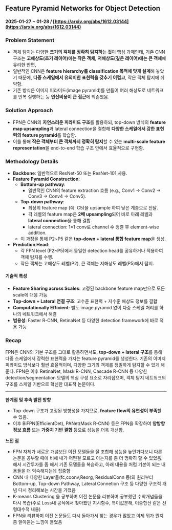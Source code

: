 ## Feature Pyramid Networks for Object Detection  
#### 2025-01-27 ~ 01-28 / [https://arxiv.org/abs/1612.03144](https://arxiv.org/abs/1612.03144)

### Problem Statement
- 객체 탐지는 다양한 **크기의 객체를 정확히 탐지하는 것**이 핵심 과제인데, 기존 CNN 구조는 **고해상도(초기 레이어)에는 작은 객체**, **저해상도(깊은 레이어)에는 큰 객체**에 유리한 반면,
- 일반적인 CNN은 **feature hierarchy를 classification 목적에 맞게 설계**해 놓았기 때문에, **다중 스케일에서 유의미한 표현력을 갖추기 어렵고**, 작은 객체 탐지에 취약함.
- 기존 방식은 이미지 피라미드(image pyramid)를 만들어 여러 해상도로 네트워크를 반복 실행하는 등 **연산비용이 큰 접근**에 의존했음.

### Solution Approach
- FPN은 CNN의 **자연스러운 피라미드 구조**를 활용하되, top-down 방식의 **feature map upsampling**과 lateral connection을 결합해 **다양한 스케일에서 강한 표현력의 feature pyramid**를 학습함.
- 이를 통해 **작은 객체부터 큰 객체까지 정확히 탐지**할 수 있는 **multi-scale feature representation**을 end-to-end 학습 구조 안에서 효율적으로 구현함.

### Methodology Details
- **Backbone**: 일반적으로 ResNet-50 또는 ResNet-101 사용.
- **Feature Pyramid Construction**:
  - **Bottom-up pathway**:
    - 일반적인 CNN의 feature extraction 흐름 (e.g., Conv1 → Conv2 → Conv3 → Conv4 → Conv5).
  - **Top-down pathway**:
    - 최상위 feature map (예: C5)을 upsample 하여 낮은 계층으로 전달.
    - 각 레벨의 feature map은 **2배 upsampling**되어 바로 아래 레벨과 **lateral connection**을 통해 결합.
    - lateral connection: 1×1 conv로 channel 수 정렬 후 element-wise addition.
  - 이 과정을 통해 P2~P5 같은 **top-down + lateral 통합 feature map**을 생성.
- **Prediction Head**:
  - 각 FPN level (P2~P5)에서 동일한 detection head를 공유하거나 적용하여 객체 탐지를 수행.
  - 작은 객체는 고해상도 레벨(P2), 큰 객체는 저해상도 레벨(P5)에서 탐지.

#### 기술적 특성
- **Feature Sharing across Scales**: 고정된 backbone feature map만으로 모든 scale에 대응 가능
- **Top-down + Lateral 연결 구조**: 고수준 표현력 + 저수준 해상도 정보를 결합
- **Computationally Efficient**: 별도 image pyramid 없이 다중 스케일 처리를 하나의 네트워크에서 해결
- **범용성**: Faster R-CNN, RetinaNet 등 다양한 detection framework에 바로 적용 가능

### Recap
FPN은 CNN의 기본 구조를 그대로 활용하면서도, **top-down + lateral 구조**를 통해 다중 스케일에서 강력한 표현력을 가지는 feature pyramid를 생성한다. 기존의 이미지 피라미드 방식보다 훨씬 효율적이며, 다양한 크기의 객체를 정밀하게 탐지할 수 있게 해준다. FPN은 이후 RetinaNet, Mask R-CNN, Cascade R-CNN 등 다양한 detection/segmentation 모델의 핵심 구성 요소로 자리잡으며, 객체 탐지 네트워크의 구조를 스케일 기반으로 혁신한 대표적 논문이다.

---

**한계점 및 후속 발전 방향**
- Top-down 구조가 고정된 방향성을 가지므로, **feature flow의 유연성이 부족**할 수 있음.
- 이후 BiFPN(EfficientDet), PANet(Mask R-CNN) 등은 FPN을 확장하여 **양방향 정보 흐름** 또는 **가중치 기반 결합** 등으로 성능을 더욱 개선함.

**느낀 점**
- FPN 자체가 새로운 개념보단 이전 모델들을 잘 조합해 성능을 높인거다보니 다른 논문을 공부할 때에 비해 내가 어떤걸 모르고 아는지를 좀 더 명확히 할 수 있었음. 해서 시간투자를 좀 해서 기존 모델들을 복습하고, 아래 내용을 처럼 기본이 되는 내용들을 더 익숙해지는데 집중함
- CNN 내 다양한 Layer들(fc,coonv,Reorg, ResidualConn 등)의 원리부터 Bottom-up, Top-down Pathway, Lateral Connetion 구조 등 다양한 구조적 개념 다시 정리해보는 시간을 가졌음
- K-means Clustering 을 공부하며 이전 논문을 리뷰하며 공부했던 수학개념들을 다시 복습(주로 Loss내 공식에서 찾아봤던 지시함수, 특이값분해, 이중합산 같은 선형대수적 내용)
- FPN을 리뷰하며 이전 논문들도 다시 돌아가서 찾는 경우가 많았고 이제 뭐가 뭔지 좀 알아듣는 느낌이 들었음
